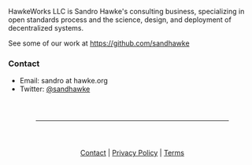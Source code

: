
HawkeWorks LLC is Sandro Hawke's consulting business, specializing in
open standards process and the science, design, and deployment of
decentralized systems.

See some of our work at https://github.com/sandhawke

### Contact

* Email: sandro at hawke.org
* Twitter: [@sandhawke](https://twitter.com/sandhawke)

<footer>
<div style="margin: 4em;"><hr /></div>
<p style="text-align: center;">
<a href="https://hawkeworks.com/">Contact</a> |
<a href="https://hawkeworks.com/privacy">Privacy Policy</a> |
<a href="https://hawkeworks.com/terms">Terms</a> 
</p>
</footer>
